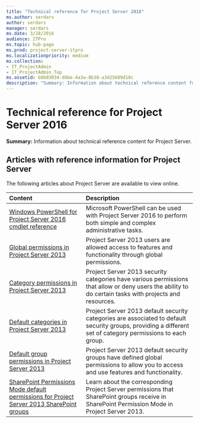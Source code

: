 ```yaml
---
title: "Technical reference for Project Server 2016"
ms.author: serdars
author: serdars
manager: serdars
ms.date: 3/28/2016
audience: ITPro
ms.topic: hub-page
ms.prod: project-server-itpro
ms.localizationpriority: medium
ms.collection:
- IT_ProjectAdmin
- IT_ProjectAdmin_Top
ms.assetid: b9b03034-d8be-4a3a-8b38-a3d25609d18c
description: "Summary: Information about technical reference content for Project Server."
---
```


# Technical reference for Project Server 2016
 
 **Summary:** Information about technical reference content for Project Server.
  
  
## Articles with reference information for Project Server 

The following articles about Project Server are available to view online.
  

| **Content**                                                                                                                                                                            | **Description**                                                                                                                                                    |
|:---------------------------------------------------------------------------------------------------------------------------------------------------------------------------------------|:-------------------------------------------------------------------------------------------------------------------------------------------------------------------|
| [Windows PowerShell for Project Server 2016 cmdlet reference](windows-powershell-for-project-server-2016-cmdlet-reference.md) <br/>                                                    | Microsoft PowerShell can be used with Project Server 2016 to perform both simple and complex administrative tasks.  <br/>                                          |
| [Global permissions in Project Server 2013](global-permissions-in-project-server-2013.md) <br/>                                                                                        | Project Server 2013 users are allowed access to features and functionality through global permissions. <br/>                                                       |
| [Category permissions in Project Server 2013](category-permissions-in-project-server-2013.md) <br/>                                                                                    | Project Server 2013 security categories have various permissions that allow or deny users the ability to do certain tasks with projects and resources. <br/>       |
| [Default categories in Project Server 2013](default-categories-in-project-server-2013.md) <br/>                                                                                        | Project Server 2013 default security categories are associated to default security groups, providing a different set of category permissions to each group.  <br/> |
| [Default group permissions in Project Server 2013](default-group-permissions-in-project-server-2013.md) <br/>                                                                          | Project Server 2013 default security groups have defined global permissions to allow you to access and use features and functionality.  <br/>                      |
| [SharePoint Permissions Mode default permissions for Project Server 2013 SharePoint groups](sharepoint-permissions-mode-default-permissions-for-project-server-2013-sharepoi.md) <br/> | Learn about the corresponding Project Server permissions that SharePoint groups receive in SharePoint Permission Mode in Project Server 2013.  <br/>               |

